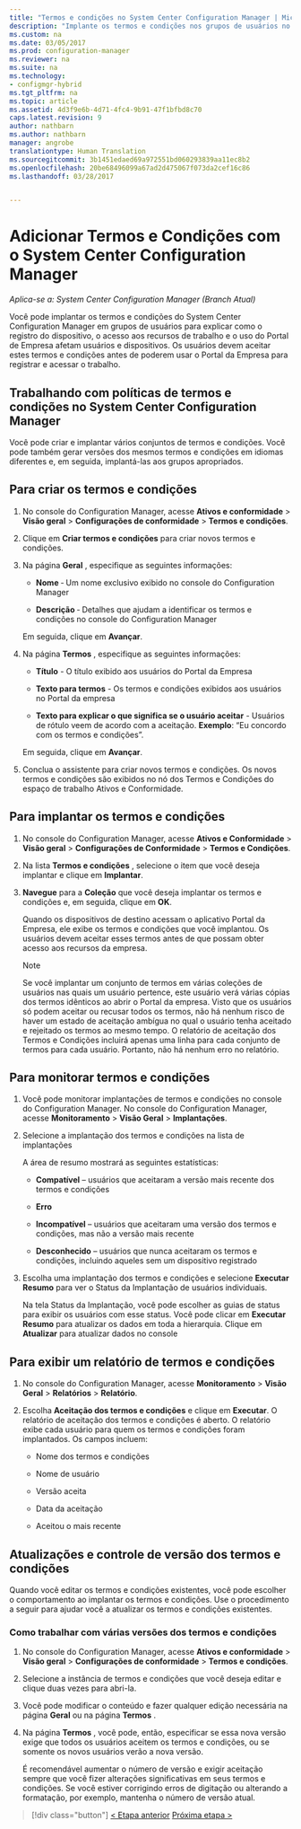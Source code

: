 ```yaml
---
title: "Termos e condições no System Center Configuration Manager | Microsoft Docs"
description: "Implante os termos e condições nos grupos de usuários no System Center Configuration Manager."
ms.custom: na
ms.date: 03/05/2017
ms.prod: configuration-manager
ms.reviewer: na
ms.suite: na
ms.technology:
- configmgr-hybrid
ms.tgt_pltfrm: na
ms.topic: article
ms.assetid: 4d3f9e6b-4d71-4fc4-9b91-47f1bfbd8c70
caps.latest.revision: 9
author: nathbarn
ms.author: nathbarn
manager: angrobe
translationtype: Human Translation
ms.sourcegitcommit: 3b1451edaed69a972551bd060293839aa11ec8b2
ms.openlocfilehash: 20be68496099a67ad2d475067f073da2cef16c86
ms.lasthandoff: 03/28/2017


---
```

# <a name="add-terms-and-conditions-with-system-center-configuration-manager"></a>Adicionar Termos e Condições com o System Center Configuration Manager

*Aplica-se a: System Center Configuration Manager (Branch Atual)*

Você pode implantar os termos e condições do System Center Configuration Manager em grupos de usuários para explicar como o registro do dispositivo, o acesso aos recursos de trabalho e o uso do Portal de Empresa afetam usuários e dispositivos. Os usuários devem aceitar estes termos e condições antes de poderem usar o Portal da Empresa para registrar e acessar o trabalho.  

 ## <a name="working-with-terms-and-conditions-policies-in-system-center-configuration-manager"></a>Trabalhando com políticas de termos e condições no System Center Configuration Manager  
 Você pode criar e implantar vários conjuntos de termos e condições. Você pode também gerar versões dos mesmos termos e condições em idiomas diferentes e, em seguida, implantá-las aos grupos apropriados.  

## <a name="to-create-a-terms-and-conditions"></a>Para criar os termos e condições  

1.  No console do Configuration Manager, acesse **Ativos e conformidade** > **Visão geral** > **Configurações de conformidade** > **Termos e condições**.  

2.  Clique em **Criar termos e condições** para criar novos termos e condições.  

3.  Na página **Geral** , especifique as seguintes informações:  

    -   **Nome** ‑ Um nome exclusivo exibido no console do Configuration Manager  

    -   **Descrição** ‑ Detalhes que ajudam a identificar os termos e condições no console do Configuration Manager  

     Em seguida, clique em **Avançar**.  

4.  Na página **Termos** , especifique as seguintes informações:  

    -   **Título** - O título exibido aos usuários do Portal da Empresa  

    -   **Texto para termos** - Os termos e condições exibidos aos usuários no Portal da empresa  

    -   **Texto para explicar o que significa se o usuário aceitar** - Usuários de rótulo veem de acordo com a aceitação. **Exemplo**: “Eu concordo com os termos e condições”.  

     Em seguida, clique em **Avançar**.  

5.  Conclua o assistente para criar novos termos e condições. Os novos termos e condições são exibidos no nó dos Termos e Condições do espaço de trabalho Ativos e Conformidade.  

## <a name="to-deploy-a-terms-and-conditions"></a>Para implantar os termos e condições  

1.  No console do Configuration Manager, acesse **Ativos e Conformidade** > **Visão geral** > **Configurações de Conformidade** > **Termos e Condições**.  

2.  Na lista **Termos e condições** , selecione o item que você deseja implantar e clique em **Implantar**.  

3.  **Navegue** para a **Coleção** que você deseja implantar os termos e condições e, em seguida, clique em **OK**.  

     Quando os dispositivos de destino acessam o aplicativo Portal da Empresa, ele exibe os termos e condições que você implantou. Os usuários devem aceitar esses termos antes de que possam obter acesso aos recursos da empresa.  

    > [!NOTE]  
    >  Se você implantar um conjunto de termos em várias coleções de usuários nas quais um usuário pertence, este usuário verá várias cópias dos termos idênticos ao abrir o Portal da empresa. Visto que os usuários só podem aceitar ou recusar todos os termos, não há nenhum risco de haver um estado de aceitação ambígua no qual o usuário tenha aceitado e rejeitado os termos ao mesmo tempo. O relatório de aceitação dos Termos e Condições incluirá apenas uma linha para cada conjunto de termos para cada usuário. Portanto, não há nenhum erro no relatório.  

## <a name="to-monitor-terms-and-conditions"></a>Para monitorar termos e condições  

1.  Você pode monitorar implantações de termos e condições no console do Configuration Manager. No console do Configuration Manager, acesse **Monitoramento** > **Visão Geral** > **Implantações**.  

2.  Selecione a implantação dos termos e condições na lista de implantações  

     A área de resumo mostrará as seguintes estatísticas:  

    -   **Compatível** – usuários que aceitaram a versão mais recente dos termos e condições  

    -   **Erro**  

    -   **Incompatível** – usuários que aceitaram uma versão dos termos e condições, mas não a versão mais recente  

    -   **Desconhecido** – usuários que nunca aceitaram os termos e condições, incluindo aqueles sem um dispositivo registrado  

3.  Escolha uma implantação dos termos e condições e selecione **Executar Resumo** para ver o Status da Implantação de usuários individuais.  

     Na tela Status da Implantação, você pode escolher as guias de status para exibir os usuários com esse status. Você pode clicar em **Executar Resumo** para atualizar os dados em toda a hierarquia. Clique em **Atualizar** para atualizar dados no console  

## <a name="to-view--a-terms-and-conditions-report"></a>Para exibir um relatório de termos e condições  

1.  No console do Configuration Manager, acesse **Monitoramento** > **Visão Geral** > **Relatórios** > **Relatório**.  

2.  Escolha **Aceitação dos termos e condições** e clique em **Executar**. O relatório de aceitação dos termos e condições é aberto. O relatório exibe cada usuário para quem os termos e condições foram implantados. Os campos incluem:  

    -   Nome dos termos e condições  

    -   Nome de usuário  

    -   Versão aceita  

    -   Data da aceitação  

    -   Aceitou o mais recente  

## <a name="updates-and-version-control-for-terms-and-conditions"></a>Atualizações e controle de versão dos termos e condições  
 Quando você editar os termos e condições existentes, você pode escolher o comportamento ao implantar os termos e condições. Use o procedimento a seguir para ajudar você a atualizar os termos e condições existentes.  

### <a name="how-to-work-with-multiple-versions-of-terms-and-conditions"></a>Como trabalhar com várias versões dos termos e condições  

1.  No console do Configuration Manager, acesse **Ativos e conformidade** > **Visão geral** > **Configurações de conformidade** > **Termos e condições**.  

2.  Selecione a instância de termos e condições que você deseja editar e clique duas vezes para abri-la.  

3.  Você pode modificar o conteúdo e fazer qualquer edição necessária na página **Geral** ou na página **Termos** .  

4.  Na página **Termos** , você pode, então, especificar se essa nova versão exige que todos os usuários aceitem os termos e condições, ou se somente os novos usuários verão a nova versão.  

     É recomendável aumentar o número de versão e exigir aceitação sempre que você fizer alterações significativas em seus termos e condições. Se você estiver corrigindo erros de digitação ou alterando a formatação, por exemplo, mantenha o número de versão atual.

> [!div class="button"]
[< Etapa anterior](configure-intune-subscription.md)  [Próxima etapa >](create-service-connection-point.md)


